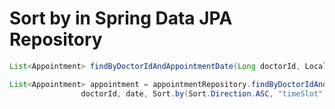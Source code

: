 # Sort by in Spring Data JPA Repository

```java
List<Appointment> findByDoctorIdAndAppointmentDate(Long doctorId, LocalDate date, Sort sort);
```

```java
List<Appointment> appointment = appointmentRepository.findByDoctorIdAndAppointmentDate(
                doctorId, date, Sort.by(Sort.Direction.ASC, "timeSlot"));
```
